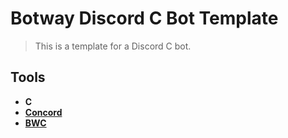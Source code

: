 # Botway Discord C Bot Template

> This is a template for a Discord C bot.

## Tools

- **C**
- [**Concord**](https://github.com/Cogmasters/concord)
- [**BWC**](https://github.com/botwayorg/discord-c/blob/main/src/botway.h)
